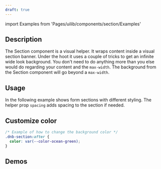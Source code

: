 ```yaml
---
draft: true
---
```


import Examples from 'Pages/uilib/components/section/Examples'

## Description

The Section component is a visual helper. It wraps content inside a visual section banner. Under the hoot it uses a couple of tricks to get an infinite wide look background. You don't need to do anything more than you else would do regarding your content and the `max-width`. The background from the Section component will go beyond a `max-width`.

## Usage

In the following example shows form sections with different styling. The helper prop `spacing` adds spacing to the section if needed.

## Customize color

```css
/* Example of how to change the background color */
.dnb-section:after {
  color: var(--color-ocean-green);
}
```

## Demos

<Examples />
